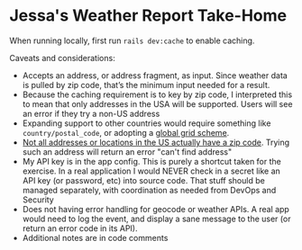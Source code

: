 # Jessa's Weather Report Take-Home

When running locally, first run `rails dev:cache` to enable caching.

Caveats and considerations:
* Accepts an address, or address fragment, as input.  Since weather data is pulled by zip code, that’s the minimum input needed for a result.
* Because the caching requirement is to key by zip code, I interpreted this to mean that only addresses in the USA will be supported.  Users will see an error if they try a non-US address
* Expanding support to other countries would require something like `country/postal_code`, or adopting a [global grid scheme](https://en.wikipedia.org/wiki/Discrete_global_grid).
* [Not all addresses or locations in the US actually have a zip code](https://www.unitedstateszipcodes.org/images/zip-codes/places-without-zip-codes.png).  Trying such an address will return an error "can't find address"
* My API key is in the app config.  This is purely a shortcut taken for the exercise.  In a real application I would NEVER check in a secret like an API key (or password, etc) into source code.  That stuff should be managed separately, with coordination as needed from DevOps and Security
* Does not having error handling for geocode or weather APIs.  A real app would need to log the event, and display a sane message to the user (or return an error code in its API).
* Additional notes are in code comments
